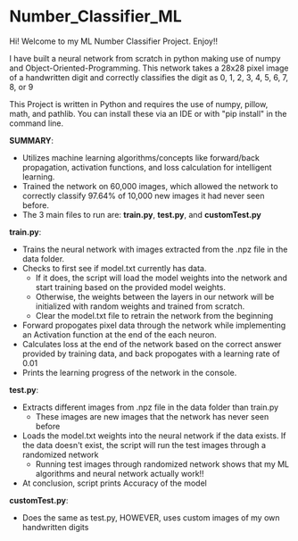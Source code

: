 # Number_Classifier_ML
Hi! Welcome to my ML Number Classifier Project. Enjoy!!

I have built a neural network from scratch in python making use of numpy and Object-Oriented-Programming.
This network takes a 28x28 pixel image of a handwritten digit and correctly classifies the digit as 0, 1, 2, 3, 4, 5, 6, 7, 8, or 9

This Project is written in Python and requires the use of numpy, pillow, math, and pathlib.
You can install these via an IDE or with "pip install" in the command line.

**SUMMARY**:
* Utilizes machine learning algorithms/concepts like forward/back propagation, activation functions, and loss
calculation for intelligent learning.
* Trained the network on 60,000 images, which allowed the network to correctly classify 97.64% of 10,000 new
images it had never seen before.
* The 3 main files to run are: **train.py**, **test.py**, and **customTest.py**

**train.py**:
* Trains the neural network with images extracted from the .npz file in the data folder.
* Checks to first see if model.txt currently has data.
     + If it does, the script will load the model weights into the network and start training based on the provided model weights.
     + Otherwise, the weights between the layers in our network will be initialized with random weights and trained from scratch.
     + Clear the model.txt file to retrain the network from the beginning
* Forward propogates pixel data through the network while implementing an Activation function at the end of the each neuron.
* Calculates loss at the end of the network based on the correct answer provided by training data, and back propogates with a learning rate of 0.01
* Prints the learning progress of the network in the console.

**test.py**:
* Extracts different images from .npz file in the data folder than train.py
    + These images are new images that the network has never seen before
* Loads the model.txt weights into the neural network if the data exists. If the data doesn't exist, the script will run the test images through a randomized network
    + Running test images through randomized network shows that my ML algorithms and neural network actually work!!
* At conclusion, script prints Accuracy of the model

**customTest.py**:
* Does the same as test.py, HOWEVER, uses custom images of my own handwritten digits





